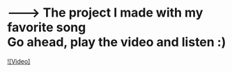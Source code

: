 <h1>---> The project I made with my favorite song <br> Go ahead, play the video and listen :) </h1>

[![Video]](https://github.com/user-attachments/assets/06445265-16a9-4b0f-9dd4-21915a2e8216 )
